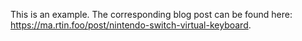 This is an example. The corresponding blog post can be found here: https://ma.rtin.foo/post/nintendo-switch-virtual-keyboard.
